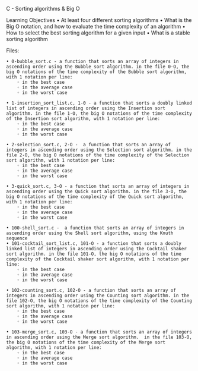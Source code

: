 ﻿C - Sorting algorithms & Big O


Learning Objectives
    • At least four different sorting algorithms
    • What is the Big O notation, and how to evaluate the time complexity of an algorithm
    • How to select the best sorting algorithm for a given input
    • What is a stable sorting algorithm


Files:

    • 0-bubble_sort.c - a function that sorts an array of integers in ascending order using the Bubble sort algorithm. in the file 0-O, the big O notations of the time complexity of the Bubble sort algorithm, with 1 notation per line:
        ◦ in the best case
        ◦ in the average case
        ◦ in the worst case
          
    • 1-insertion_sort_list.c, 1-0 - a function that sorts a doubly linked list of integers in ascending order using the Insertion sort algorithm. in the file 1-O, the big O notations of the time complexity of the Insertion sort algorithm, with 1 notation per line:
        ◦ in the best case
        ◦ in the average case
        ◦ in the worst case
          
    • 2-selection_sort.c, 2-O -  a function that sorts an array of integers in ascending order using the Selection sort algorithm. in the file 2-O, the big O notations of the time complexity of the Selection sort algorithm, with 1 notation per line:
        ◦ in the best case
        ◦ in the average case
        ◦ in the worst case
          
    • 3-quick_sort.c, 3-O - a function that sorts an array of integers in ascending order using the Quick sort algorithm. in the file 3-O, the big O notations of the time complexity of the Quick sort algorithm, with 1 notation per line:
        ◦ in the best case
        ◦ in the average case
        ◦ in the worst case
          
    • 100-shell_sort.c -  a function that sorts an array of integers in ascending order using the Shell sort algorithm, using the Knuth sequence
    • 101-cocktail_sort_list.c, 101-O - a function that sorts a doubly linked list of integers in ascending order using the Cocktail shaker sort algorithm. in the file 101-O, the big O notations of the time complexity of the Cocktail shaker sort algorithm, with 1 notation per line:
        ◦ in the best case
        ◦ in the average case
        ◦ in the worst case
          
    • 102-counting_sort.c, 102-O - a function that sorts an array of integers in ascending order using the Counting sort algorithm. in the file 102-O, the big O notations of the time complexity of the Counting sort algorithm, with 1 notation per line:
        ◦ in the best case
        ◦ in the average case
        ◦ in the worst case
          
    • 103-merge_sort.c, 103-O - a function that sorts an array of integers in ascending order using the Merge sort algorithm.  in the file 103-O, the big O notations of the time complexity of the Merge sort algorithm, with 1 notation per line:
        ◦ in the best case
        ◦ in the average case
        ◦ in the worst case

